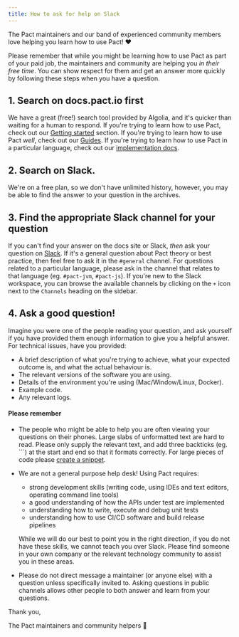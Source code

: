 ```yaml
---
title: How to ask for help on Slack
---
```


The Pact maintainers and our band of experienced community members love helping you learn how to use Pact! ❤️

Please remember that while you might be learning how to use Pact as part of your paid job, the maintainers and community are helping you _in their free time_. You can show respect for them and get an answer more quickly by following these steps when you have a question.

## 1. Search on docs.pact.io first

We have a great (free!) search tool provided by Algolia, and it's quicker than waiting for a human to respond. If you're trying to learn how to use Pact, check out our [Getting started](/getting_started/) section. If you're trying to learn how to use Pact *well*, check out our [Guides](/guides). If you're trying to learn how to use Pact in a particular language, check out our [implementation docs](/implementation_guides).

## 2. Search on Slack.

We're on a free plan, so we don't have unlimited history, however, you may be able to find the answer to your question in the archives.

## 3. Find the appropriate Slack channel for your question

If you can't find your answer on the docs site or Slack, _then_ ask your question on [Slack](https://slack.pact.io). If it's a general question about Pact theory or best practice, then feel free to ask it in the `#general` channel. For questions related to a particular language, please ask in the channel that relates to that language (eg. `#pact-jvm`, `#pact-js`). If you're new to the Slack workspace, you can browse the available channels by clicking on the `+` icon next to the `Channels` heading on the sidebar.

## 4. Ask a good question!

Imagine you were one of the people reading your question, and ask yourself if you have provided them enough information to give you a helpful answer. For technical issues, have you provided:

* A brief description of what you're trying to achieve, what your expected outcome is, and what the actual behaviour is.
* The relevant versions of the software you are using.
* Details of the environment you're using (Mac/Window/Linux, Docker).
* Example code.
* Any relevant logs.

#### Please remember

* The people who might be able to help you are often viewing your questions on their phones. Large slabs of unformatted text are hard to read. Please only supply the relevant text, and add three backticks (eg. ```) at the start and end so that it formats correctly. For large pieces of code please [create a snippet](https://slack.com/intl/en-au/slack-tips/share-code-snippets).  
* We are not a general purpose help desk! Using Pact requires:

    * strong development skills (writing code, using IDEs and text editors, operating command line tools)
    * a good understanding of how the APIs under test are implemented
    * understanding how to write, execute and debug unit tests
    * understanding how to use CI/CD software and build release pipelines

    While we will do our best to point you in the right direction, if you do not have these skills, we cannot teach you over Slack. Please find someone in your own company or the relevant technology community to assist you in these areas.
* Please do not direct message a maintainer (or anyone else) with a question unless specifically invited to. Asking questions in public channels allows other people to both answer and learn from your questions.

Thank you,

The Pact maintainers and community helpers 🙏
